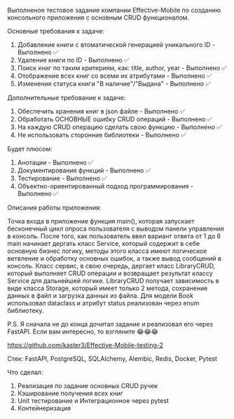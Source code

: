 Выполненое тестовое задание компании Effective-Mobile по созданию консольного приложения с основным CRUD функционалом.

Основные требования к задаче:
1) Добавление книги с втоматической генерацией уникального ID - Выполнено ✅
2) Удаление книги по ID - Выполнено ✅
3) Поиск книг по таким критериям, как: title, author, year - Выполнено ✅
4) Отображение всех книг со всеми их атрибутами - Выполнено ✅
5) Изменения статуса книги "В наличие"/"Выдана" - Выполнено ✅

Дополнительные требование к задаче:
1) Обеспечить хранения книг в json файле - Выполнено ✅
2) Обработать ОСНОВНЫЕ ошибку CRUD операций - Выполнено ✅
3) На каждую CRUD операцию сделать свою функцию - Выполнено ✅
4) Не использовать сторонние библиотеки - Выполнено ✅

Будет плюсом:
1) Анотации - Выполнено ✅
2) Документирования функций - Выполнено ✅
3) Тестирование - Выполнено ✅
4) Объектно-ориентированный подход программирования - Выполнено ✅


Описания работы приложения:

Точка входа в приложение функция main(), которая запускает бесконечный цикл опроса пользователя с выводом панели управления в консоль.
После того, как пользователь ввел вариант ответа от 1 до 6 main начинает дергать класс Service, который содержит в себе основную бизнес
логику, методы этого класса имеют логическое ветвление и обработку основных ошибок, а также вывод сообщений в консоль. Класс сервис, в
свою очередь, дергает класс LibraryCRUD, который выполняет СRUD операции и возвращает результат классу Service для дальнейшей логике.
LibraryCRUD получает зависимость в виде класса Storage, который имеет только 2 метода, сохранение данных в файл и загрузка данных из файла.
Для модели Book использовал dataclass и атрибут status реализован через enum библиотеку.



P.S. Я сначала не до конца дочитал задание и реализовал его через FastAPI. Если вам интересно, то взгляните 😂😂😂

https://github.com/kaster3/Effective-Mobile-testing-2

Стек: FastAPI, PostgreSQL, SQLAlchemy, Alembic, Redis, Docker, Pytest

Что сделал:
1) Реализация по задание основных CRUD ручек
2) Кэширование получения всех книг
3) Unit тестирование и Интеграционное через pytest
4) Контейнеризация 






